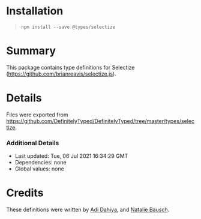# Installation
> `npm install --save @types/selectize`

# Summary
This package contains type definitions for Selectize (https://github.com/brianreavis/selectize.js).

# Details
Files were exported from https://github.com/DefinitelyTyped/DefinitelyTyped/tree/master/types/selectize.

### Additional Details
 * Last updated: Tue, 06 Jul 2021 16:34:29 GMT
 * Dependencies: none
 * Global values: none

# Credits
These definitions were written by [Adi Dahiya](https://github.com/adidahiya), and [Natalie Bausch](https://github.com/naBausch).
